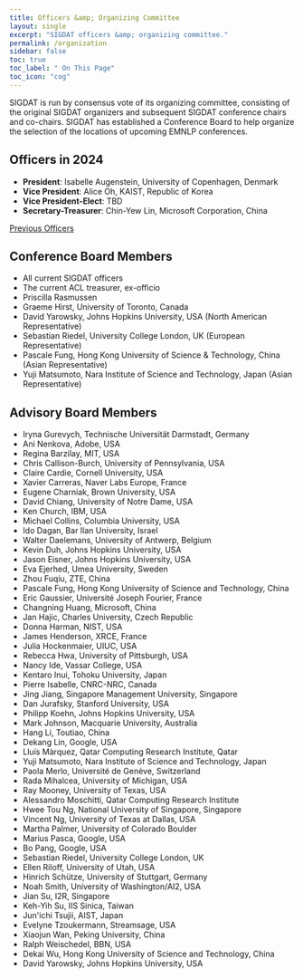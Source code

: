 ```yaml
---
title: Officers &amp; Organizing Committee
layout: single
excerpt: "SIGDAT officers &amp; organizing committee."
permalink: /organization
sidebar: false
toc: true
toc_label: " On This Page"
toc_icon: "cog"
---
```


SIGDAT is run by consensus vote of its organizing committee, consisting of the original SIGDAT organizers and subsequent SIGDAT conference chairs and co-chairs.  SIGDAT has established a Conference Board to help organize the selection of the locations of upcoming EMNLP conferences.

## Officers in 2024

- **President**: Isabelle Augenstein, University of Copenhagen, Denmark<br/>
- **Vice President**: Alice Oh, KAIST, Republic of Korea<br/>
- **Vice President-Elect**: TBD <br/>
- **Secretary-Treasurer**: Chin-Yew Lin, Microsoft Corporation, China

[Previous Officers](/officers)

## Conference Board Members
- All current SIGDAT officers<br/>
- The current ACL treasurer, ex-officio<br/>
- Priscilla Rasmussen<br/>
- Graeme Hirst, University of Toronto, Canada<br/>
- David Yarowsky, Johns Hopkins University, USA (North American Representative)<br/>
- Sebastian Riedel, University College London, UK (European Representative)<br/>
- Pascale Fung, Hong Kong University of Science &amp; Technology, China (Asian Representative)<br/>
- Yuji Matsumoto, Nara Institute of Science and Technology, Japan (Asian Representative)

## Advisory Board Members
- Iryna Gurevych, Technische Universität Darmstadt, Germany<br/>
- Ani Nenkova, Adobe, USA<br/>
- Regina Barzilay, MIT, USA<br/>
- Chris Callison-Burch, University of Pennsylvania, USA<br/>
- Claire Cardie, Cornell University, USA<br/>
- Xavier Carreras, Naver Labs Europe, France<br/>
- Eugene Charniak, Brown University, USA<br/>
- David Chiang, University of Notre Dame, USA<br/>
- Ken Church, IBM, USA<br/>
- Michael Collins, Columbia University, USA<br/>
- Ido Dagan, Bar Ilan University, Israel<br/>
- Walter Daelemans, University of Antwerp, Belgium<br/>
- Kevin Duh, Johns Hopkins University, USA<br/>
- Jason Eisner, Johns Hopkins University, USA<br/>
- Eva Ejerhed, Umea University, Sweden<br/>
- Zhou Fuqiu, ZTE, China<br/>
- Pascale Fung, Hong Kong University of Science and Technology, China<br/>
- Eric Gaussier, Université Joseph Fourier, France<br/>
- Changning Huang, Microsoft, China<br/>
- Jan Hajic, Charles University, Czech Republic<br/>
- Donna Harman, NIST, USA<br/>
- James Henderson, XRCE, France<br/>
- Julia Hockenmaier, UIUC, USA<br/>
- Rebecca Hwa, University of Pittsburgh, USA<br/>
- Nancy Ide, Vassar College, USA<br/>
- Kentaro Inui, Tohoku University, Japan<br/>
- Pierre Isabelle, CNRC-NRC, Canada<br/>
- Jing Jiang, Singapore Management University, Singapore<br/>
- Dan Jurafsky, Stanford University, USA<br/>
- Philipp Koehn, Johns Hopkins University, USA<br/>
- Mark Johnson, Macquarie University, Australia<br/>
- Hang Li, Toutiao, China<br/>
- Dekang Lin, Google, USA<br/>
- Lluís Màrquez, Qatar Computing Research Institute, Qatar<br/>
- Yuji Matsumoto, Nara Institute of Science and Technology, Japan<br/>
- Paola Merlo, Université de Genève, Switzerland<br/>
- Rada Mihalcea, University of Michigan, USA<br/>
- Ray Mooney, University of Texas, USA<br/>
- Alessandro Moschitti, Qatar Computing Research Institute<br/>
- Hwee Tou Ng, National University of Singapore, Singapore<br/>
- Vincent Ng, University of Texas at Dallas, USA<br/>
- Martha Palmer, University of Colorado Boulder<br/>
- Marius Pasca, Google, USA<br/>
- Bo Pang, Google, USA<br/>
- Sebastian Riedel, University College London, UK<br/>
- Ellen Riloff, University of Utah, USA<br/>
- Hinrich Schütze, University of Stuttgart, Germany<br/>
- Noah Smith, University of Washington/AI2, USA<br/>
- Jian Su, I2R, Singapore<br/>
- Keh-Yih Su, IIS Sinica, Taiwan<br/>
- Jun'ichi Tsujii, AIST, Japan<br/>
- Evelyne Tzoukermann, Streamsage, USA<br/>
- Xiaojun Wan, Peking University, China<br/>
- Ralph Weischedel, BBN, USA<br/>
- Dekai Wu, Hong Kong University of Science and Technology, China<br/>
- David Yarowsky, Johns Hopkins University, USA<br/>
